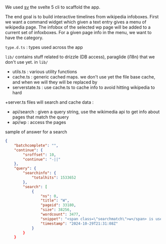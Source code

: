 We used [sv](https://svelte.dev/blog/sv-the-svelte-cli) the svelte 5 cli to scaffold the app.

The end goal is to build interactive timelines from wikipedia infoboxes.
First we want a command widget which given a text entry gives a menu of
wikipedia page. The infobox of the selected wp page will be added to a current
set of infoxboxes. For a given page info in the menu, we want to have the
category.

`type.d.ts` : types used across the app

`lib/` contains stuff related to drizzle (DB access), paraglide (i18n) that 
we don't use yet.
in `lib/`
* utils.ts : various utility functions
* cache.ts : generic cached maps. we don't use yet the file base cache, and when we will they will be replaced by 
* serverstate.ts : use cache.ts to cache info to avoid hitting wikipedia to hard

+server.ts files will search and cache data :

* api/search : given a query string, use the wikimedia api to get info about pages that match the query
* api/wp : access the pages


sample of answer for a search

```json
{
    "batchcomplete": "",
    "continue": {
        "sroffset": 10,
        "continue": "-||"
    },
    "query": {
        "searchinfo": {
            "totalhits": 1533652
        },
        "search": [
            {
                "ns": 0,
                "title": "W",
                "pageid": 33180,
                "size": 38256,
                "wordcount": 3477,
                "snippet": "<span class=\"searchmatch\">w</span> is used in Indo-European studies ꭩ : Modifier letter small turned <span class=\"searchmatch\">w</span> is used in linguistic transcriptions of Scots <span class=\"searchmatch\">W</span> with diacritics: <span class=\"searchmatch\">Ẃ</span> <span class=\"searchmatch\">ẃ</span> <span class=\"searchmatch\">Ẁ</span> <span class=\"searchmatch\">ẁ</span> <span class=\"searchmatch\">Ŵ</span> <span class=\"searchmatch\">ŵ</span> <span class=\"searchmatch\">Ẅ</span> ẅ",
                "timestamp": "2024-10-29T21:31:08Z"
            }
        }
    }